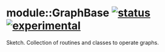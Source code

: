 
# module::GraphBase [![status](https://github.com/Wandalen/wGraphBase/workflows/publish/badge.svg)](https://github.com/Wandalen/wGraphBase/actions?query=workflow%3Apublish) [![experimental](https://img.shields.io/badge/stability-experimental-orange.svg)](https://github.com/emersion/stability-badges#experimental)

Sketch. Collection of routines and classes to operate graphs. 

































































